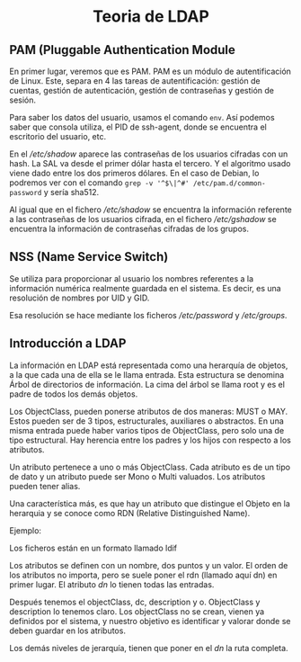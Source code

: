 <div align="center">

# Teoria de LDAP 

</div>

## PAM (Pluggable Authentication Module

En primer lugar, veremos que es PAM. PAM es un módulo de autentificación de Linux.
Este, separa en 4 las tareas de autentificación: gestión de cuentas, gestión de
autenticación, gestión de contraseñas y gestión de sesión.

Para saber los datos del usuario, usamos el comando ```env```.
Así podemos saber que consola utiliza, el PID de ssh-agent, donde se encuentra
el escritorio del usuario, etc.

En el _/etc/shadow_ aparece las contraseñas de los usuarios cifradas con un hash.
La SAL va desde el primer dólar hasta el tercero. Y el algoritmo usado viene
dado entre los dos primeros dólares. En el caso de Debian, lo podremos ver con
el comando ```grep -v '^$\|^#' /etc/pam.d/common-password``` y sería sha512.


Al igual que en el fichero _/etc/shadow_ se encuentra la información referente
a las contraseñas de los usuarios cifrada, en el fichero _/etc/gshadow_ se 
encuentra la información de contraseñas cifradas de los grupos.


## NSS (Name Service Switch)

Se utiliza para proporcionar al usuario los nombres referentes a la información
numérica realmente guardada en el sistema. Es decir, es una resolución de
nombres por UID y GID.

Esa resolución se hace mediante los ficheros _/etc/password_ y _/etc/groups_.

## Introducción a LDAP

La información en LDAP está representada como una herarquía de objetos, a la
que cada una de ella se le llama entrada. Esta estructura se denomina Árbol
de directorios de información. La cima del árbol se llama root y es el padre
de todos los demás objetos.

Los ObjectClass, pueden ponerse atributos de dos maneras: MUST o MAY. 
Estos pueden ser de 3 tipos, estructurales, auxiliares o abstractos. En una
misma entrada puede haber varios tipos de ObjectClass, pero solo una de tipo 
estructural. Hay herencia entre los padres y los hijos con respecto a los
atributos.

Un atributo pertenece a uno o más ObjectClass. Cada atributo es de un tipo de
dato y un atributo puede ser Mono o Multi valuados. Los atributos pueden tener
alias.

Una característica más, es que hay un atributo que distingue el Objeto en la
herarquia y se conoce como RDN (Relative Distinguished Name).

Ejemplo:

Los ficheros están en un formato llamado ldif

Los atributos se definen con un nombre, dos puntos y un valor.
El orden de los atributos no importa, pero se suele poner el rdn 
(llamado aquí dn) en primer lugar. 
El atributo _dn_ lo tienen todas las entradas. 

Después tenemos el objectClass, dc, description y o. ObjectClass y description
lo tenemos claro. Los objectClass no se crean, vienen ya definidos por el 
sistema, y nuestro objetivo es identificar y valorar donde se deben guardar en
los atributos.

Los demás niveles de jerarquía, tienen que poner en el _dn_ la ruta completa.
